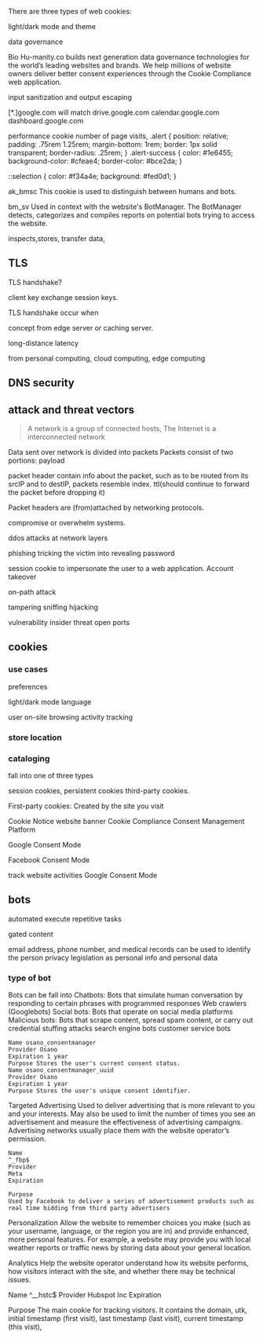 There are three types of web cookies:



light/dark mode and theme


data governance


Bio
Hu-manity.co builds next generation data governance technologies for the world’s leading websites and brands. We help millions of website owners deliver better consent experiences through the Cookie Compliance web application.


input sanitization and output escaping


[*.]google.com will match
drive.google.com
calendar.google.com
dashboard.google.com

performance cookie
number of page visits,
.alert {
    position: relative;
    padding: .75rem 1.25rem;
    margin-bottom: 1rem;
    border: 1px solid transparent;
    border-radius: .25rem;
}
.alert-success {
    color: #1e6455;
    background-color: #cfeae4;
    border-color: #bce2da;
}


::selection {
    color: #f34a4e;
    background: #fed0d1;
}



ak_bmsc
This cookie is used to distinguish between humans and bots.

bm_sv
Used in context with the website's BotManager. The BotManager detects, categorizes and compiles reports on potential bots trying to access the website.


inspects,stores, transfer  data, 



## TLS

 TLS handshake?

client key exchange
session keys.


TLS handshake occur when 

 concept from edge server or caching server. 

  long-distance latency


  from personal computing, cloud computing, edge computing


## DNS security




## attack and threat vectors

> A network is a group of  connected hosts, The Internet is a interconnected network

Data sent over network is divided into packets
Packets consist of two portions:
payload

packet header contain info about the packet, such as to be routed from its srcIP and to destIP, packets resemble index.
ttl(should continue to forward the packet before dropping it)

Packet headers are (from)attached by  networking protocols.

compromise or overwhelm systems.


ddos attacks at network layers 

phishing
tricking the victim into revealing password




session cookie to impersonate the user to a web application.
Account takeover

on-path attack

tampering
sniffing
hijacking



vulnerability
insider threat
open ports


## cookies


### use cases

preferences

light/dark mode
language

user on-site browsing activity tracking

### store location

### cataloging

fall into one of three types

session cookies,
persistent cookies
third-party cookies.


First-party cookies: Created by the site you visit

Cookie Notice website banner 
Cookie Compliance Consent Management Platform 

Google Consent Mode 

Facebook Consent Mode

track website activities 
Google Consent Mode




## bots

automated execute repetitive tasks


gated content

email address, phone number, and medical records 
 can be used to identify the person
privacy legislation as personal info and personal data


### type of bot 
Bots can be fall into
Chatbots: Bots that simulate human conversation by responding to certain phrases with programmed responses
Web crawlers (Googlebots)
Social bots: Bots that operate on social media platforms
Malicious bots: Bots that scrape content, spread spam content, or carry out credential stuffing attacks
search engine bots 
customer service bots


```
Name osano_consentmanager
Provider Osano
Expiration 1 year
Purpose Stores the user's current consent status.
Name osano_consentmanager_uuid
Provider Osano
Expiration 1 year
Purpose Stores the user's unique consent identifier.

```


Targeted Advertising
Used to deliver advertising that is more relevant to you and your interests. May also be used to limit the number of times you see an advertisement and measure the effectiveness of advertising campaigns. Advertising networks usually place them with the website operator’s permission.


```
Name
^_fbp$
Provider
Meta
Expiration
 
Purpose
Used by Facebook to deliver a series of advertisement products such as real time bidding from third party advertisers
```


Personalization
Allow the website to remember choices you make (such as your username, language, or the region you are in) and provide enhanced, more personal features. For example, a website may provide you with local weather reports or traffic news by storing data about your general location.



Analytics
Help the website operator understand how its website performs, how visitors interact with the site, and whether there may be technical issues.




Name
^__hstc$
Provider
Hubspot Inc
Expiration
 
Purpose
The main cookie for tracking visitors. It contains the domain, utk, initial timestamp (first visit), last timestamp (last visit), current timestamp (this visit),